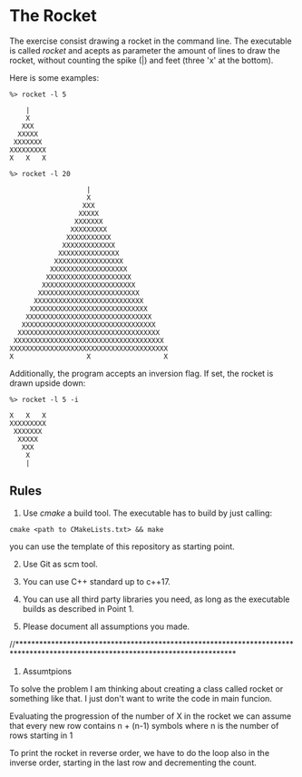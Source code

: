 
# The Rocket

The exercise consist drawing a rocket in the command line. The executable is called *rocket* and acepts as parameter the amount of lines to draw the rocket, without counting the spike (|) and feet (three 'x' at the bottom).

Here is some examples:

````
%> rocket -l 5 

    |
    X
   XXX
  XXXXX
 XXXXXXX
XXXXXXXXX
X   X   X

%> rocket -l 20

                   |
                   X
                  XXX
                 XXXXX
                XXXXXXX
               XXXXXXXXX
              XXXXXXXXXXX
             XXXXXXXXXXXXX
            XXXXXXXXXXXXXXX
           XXXXXXXXXXXXXXXXX
          XXXXXXXXXXXXXXXXXXX
         XXXXXXXXXXXXXXXXXXXXX
        XXXXXXXXXXXXXXXXXXXXXXX
       XXXXXXXXXXXXXXXXXXXXXXXXX
      XXXXXXXXXXXXXXXXXXXXXXXXXXX
     XXXXXXXXXXXXXXXXXXXXXXXXXXXXX
    XXXXXXXXXXXXXXXXXXXXXXXXXXXXXXX
   XXXXXXXXXXXXXXXXXXXXXXXXXXXXXXXXX
  XXXXXXXXXXXXXXXXXXXXXXXXXXXXXXXXXXX
 XXXXXXXXXXXXXXXXXXXXXXXXXXXXXXXXXXXXX
XXXXXXXXXXXXXXXXXXXXXXXXXXXXXXXXXXXXXXX
X                  X                  X

`````

Additionally, the program accepts an inversion flag. If set, the rocket is drawn upside down:
````
%> rocket -l 5 -i

X   X   X
XXXXXXXXX
 XXXXXXX
  XXXXX
   XXX
    X
    |

````
## Rules

1.   Use *cmake* a build tool. The executable has to build  by just calling:

````
cmake <path to CMakeLists.txt> && make 
````

you can use the template of this repository as starting point.

2. Use Git as scm tool.

3. You can use C++ standard up to c++17.

4. You can use all third party libraries you need, as long as the executable builds as described in Point 1.

5. Please document all assumptions you made.

//*******************************************************************************************************************************

1. Assumtpions

To solve the problem I am thinking about creating a class called rocket or something like that. I just don't want to write the code in main funcion.

Evaluating the progression of the number of X in the rocket we can assume that every new row contains n + (n-1) symbols where n is the number of rows starting in 1

To print the rocket in reverse order, we have to do the loop also in the inverse order, starting in the last row and decrementing the count.